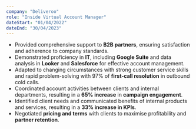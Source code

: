 ```yaml
---
company: "Deliveroo"
role: "Inside Virtual Account Manager"
dateStart: "01/04/2022"
dateEnd: "30/04/2023"
---
```

- Provided comprehensive support to **B2B partners**, ensuring satisfaction and adherence to company standards.
- Demonstrated proficiency in **IT**, including **Google Suite** and data analysis in **Looker** and **Salesforce** for effective account management.
- Adapted to changing circumstances with strong customer service skills and rapid problem-solving with 97% of **first-call resolution** in outbound cold calls.
- Coordinated account activities between clients and internal departments, resulting in a **65% increase** in **campaign engagement**.
- Identified client needs and communicated benefits of internal products and services, resulting in a **33% increase in KPIs**.
- Negotiated **pricing and terms** with clients to maximise profitability and **partner retention**.